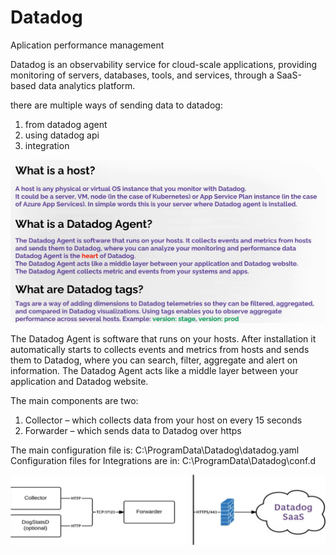 # Datadog

Aplication performance management

Datadog is an observability service for cloud-scale applications, providing monitoring of servers, databases, tools, and services, through a SaaS-based data analytics platform.

there are multiple ways of sending data to datadog:

1. from datadog agent
2. using datadog api
3. integration

![Alt text](image-19.png)

The Datadog Agent is software that runs on your hosts. After installation it automatically starts to collects events and metrics from hosts and sends them to Datadog, where you can search, filter, aggregate and alert on information. The Datadog Agent acts like a middle layer between your application and Datadog website.

The main components are two:
1. Collector – which collects data from your host on every 15 seconds
2. Forwarder – which sends data to Datadog over https

The main configuration file is: C:\ProgramData\Datadog\datadog.yaml
Configuration files for Integrations are in: C:\ProgramData\Datadog\conf.d

![Alt text](image-20.png)

